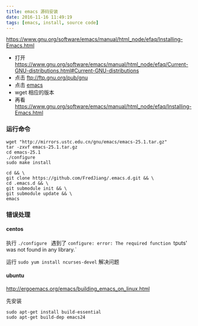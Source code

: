 ```yaml
---
title: emacs 源码安装
date: 2016-11-16 11:49:19
tags: [emacs, install, source code]
---
```


<https://www.gnu.org/software/emacs/manual/html_node/efaq/Installing-Emacs.html>

<!--more-->

* 打开 <https://www.gnu.org/software/emacs/manual/html_node/efaq/Current-GNU-distributions.html#Current-GNU-distributions>
* 点击 <ftp://ftp.gnu.org/pub/gnu>
* 点击 [emacs](ftp://ftp.gnu.org/pub/gnu/emacs/)
* wget 相应的版本
* 再看 <https://www.gnu.org/software/emacs/manual/html_node/efaq/Installing-Emacs.html>


### 运行命令

```
wget "http://mirrors.ustc.edu.cn/gnu/emacs/emacs-25.1.tar.gz"
tar -zxvf emacs-25.1.tar.gz
cd emacs-25.1
./configure
sudo make install
```

```
cd && \
git clone https://github.com/FredJiang/.emacs.d.git && \
cd .emacs.d && \
git submodule init && \
git submodule update && \
emacs
```

### 错误处理

#### centos

执行 `./configure ` 遇到了 `configure: error: The required function `tputs' was not found in any library.`

运行 `sudo yum install ncurses-devel` 解决问题

#### ubuntu

<http://ergoemacs.org/emacs/building_emacs_on_linux.html>

先安装

```
sudo apt-get install build-essential
sudo apt-get build-dep emacs24
```


